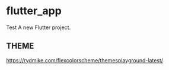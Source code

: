 # flutter_app

Test
A new Flutter project.

## THEME

<https://rydmike.com/flexcolorscheme/themesplayground-latest/>
